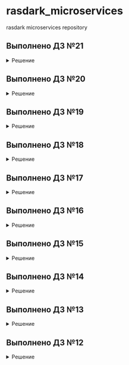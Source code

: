 # rasdark_microservices

rasdark microservices repository

## Выполнено ДЗ №21

<details>
  <summary>Решение</summary>

- [x] Основное ДЗ
- [x] Дополнительное ДЗ

## В процессе сделано


## Ход решения

**ВНИМАНИЕ**: работа велась с helm3 чартами. Приложение отлажено с ними. CI, использующие helm2 - переделан не был (исправлены ошибки и autodevops).


Развернули кубер-кластер и подкинули инфу о нем в локальный конфиг kubectl

```
cd ./kubernetes/terraform2
terraform apply
yc managed-kubernetes cluster get-credentials k8s-dev --external --force
```

Ингресс в облако

```
helm repo add ingress-nginx https://kubernetes.github.io/ingress-nginx
helm repo up
helm install ingress-nginx ingress-nginx/ingress-nginx
```

Подглядели за External-IP для ingress-nginx-controller c типом LoadBalancer, например тут
```
kubectl get services -n default -o wide ingress-nginx-controller
```

Редактим файл ./kubernetes/Charts/gitlab/gitlab-values.yaml:
- в hosts.domain вписываем EXTERNAL_IP.sslip.io
- в hosts.externalIP вписываем EXTERNAL_IP


Раскатка гитлаба

```
helm repo add gitlab https://charts.gitlab.io/
helm repo up
helm install gitlab gitlab/gitlab --wait --timeout 700s -f ../Charts/gitlab/gitlab-values.yaml

```

Мониторим пока все поды поднимутся (в среднем 10-15 минут)

```
watch -n1 kubectl get pods
```

Получаем рутовый пароль

```
kubectl get secret gitlab-gitlab-initial-root-password -ojsonpath='{.data.password}' | base64 --decode ; echo
```

Логинимся в https://gitlab.EXTERNAL_IP.sslip.io/ и... Ура =)

Добавляем по методичке репозитории в группу.

Настраиваем переменные: замена переменных из методички одной DOCKER_AUTH_CONFIG, где auth взять из локального ~/.docker/config.json

```
{
    "auths": {
        "https://index.docker.io": {
            "auth": "...."
        },
        "https://index.docker.io/v1/": {
            "auth": "..."
        },
        "https://index.docker.io/v2/": {
            "auth": "..."
        },
        "index.docker.io/v1/": {
            "auth": "..."
        },
        "index.docker.io/v2/": {
            "auth": "..."
        },
        "docker.io/repo/myimage": {
            "auth": "..."
        }

    }
}
```

Чтобы посмотреть и отладить работу review и deploy стейджей, требуется интегрировать текущий кубер-кластер в гитлаб.

Для нужно, например, в reddit-deploy создать .gitlab/agents/agent-reddit/config.yaml примерно с таким содержанием

```
gitops:
  manifest_projects:
  - id: 'rasdark/reddit-deploy'
    paths:
    - glob: 'manifests/**/*.{yaml,yml,json}'
ci_access:
  groups:
  - id: rasdark
```

Закоммитить и запушить в мастер.

Сходить в настройки проекта Infrastructure -> Kubernetes clusters, нажать там большую синюю кнопку Connect a cluster
Выбрать в выпадающем списке agent-reddit и жмякнуть Register.

Предложат установить gitlab-agent в кубер-кластер. Копипастим и выполняем примерно такой текст:

```
helm upgrade --install agent-reddit gitlab/gitlab-agent \
    --namespace gitlab-agent \
    --create-namespace \
    --set image.tag=v15.6.0 \
    --set config.token=6Y7RzKA_sw5kCFXmuotX4Wofsw_CFd-BCeQ3hDRFYq3GUBvNyA \
    --set config.kasAddress=wss://kas.158.160.46.157.sslip.io
```

Готово. Можно отлаживать CI


В итоге, полученные пайплайны разнесены в соответствующие директории src/.

Пайплайн для reddit-deploy в корне Charts

Дополнительно в gitlabci/ перенесены все пайпы под именем gitlab-ci-\*.yaml

Ход работы:

![рабочий раннер](./kubernetes/img/01-install-runner-ok.png)

![рабочий процесс](./kubernetes/img/02-work.png)

![коммит в мастер микросервиса](./kubernetes/img/03-review-pipe.png)

![ревью окружение](./kubernetes/img/04-review-env.png)

![ревью приложение](./kubernetes/img/05-review-app.png)

![выкатка на стейдж](./kubernetes/img/08-staging-env.png)

![стейдж приложение](./kubernetes/img/09-staging-app.png)


</details>

## Выполнено ДЗ №20

<details>
  <summary>Решение</summary>

- [x] Основное ДЗ
- [x] Дополнительное ДЗ

## В процессе сделано

- Осуществлены на практике разные способы доступа к приложению извне: NodePort, LoadBalancer, Ingress
- Познакомился на практике с Ingress Controller
- Познакомился на практике с SSL Терминацией в Ingress'ах
- Как в ingress можно "спрятать" секреты (TLS сертификаты, ключи) (задание с ★)
- Познакомился на практике с базовыми Network Policy
- Познакомился на практике с "постоянным хранилищем" для сервисов БД

## Как проверить

### Развернуть кластер и задеплоить приложение в Яндекс Облако

Внимание, часть параметров terraform унесена в переменные окружения.

Развернуть кубер-кластер
```bash
cd ./kubernetes/terraform2
terraform init
terraform apply

yc managed-kubernetes cluster get-credentials k8s-dev --external --force
```

Создать в Облаке ресурс диск, сохранить id, подставить в mongo-volume.yml

```bash
yc compute disk create  --name k8s-pvs  --zone ru-central1-a  --size 4  --description "disk for k8s"
yc compute disk list | grep k8s-pvs | awk '{print $2}'
sed -i 's/id-to-replace/fhm3ncj7icnc2a4amo6u/' ../reddit/mongo-volume.yml
```

Установить Ingress Controller
```bash
kubectl apply -f https://raw.githubusercontent.com/kubernetes/ingress-nginx/controller-v0.34.1/deploy/static/provider/cloud/deploy.yaml
```

Развернуть поды приложения

```bash
kubectl apply -f ../reddit/dev-namespace.yml
kubectl apply -n dev -f ../reddit/
```

Ждём поды

```bash
watch -n1 kubectl get pods -n dev
```

Ждём публикацию ingress =)

```bash
kubectl get ingress -n dev
```

Подключаемся по https://address

Скриншоты:

Работа приложения через ingress c ssl termination
![ok](./kubernetes/img/ssl-work.png)

Persistent Storage после создания
![ok](./kubernetes/img/pvs-02.png)

Persistent Storage после пересоздания
![ok](./kubernetes/img/pvs-03.png)


### Удалить ресурсы

```bash
terraform destroy
yc compute disk delete --name 'k8s-pvs'
```
</details>

## Выполнено ДЗ №19

<details>
  <summary>Решение</summary>

- [x] Основное ДЗ
- [x] Дополнительное ДЗ

## В процессе сделано

- Разворачивание и использование minikube локально на Gentoo (docker, podman, qemu, virtualbox)
- Деплой приложения reddit в локальный кубер
- Знакомство с сервисом dashboard + описание манифестов для разворачивания в кубер кластер
- Разворачивание Kubernetis Managed в Yandex.Cloud + описание с помощью terraform
- Деплой приложения в кубер-кластер в яндекс облаке


## Как проверить

### Развернуть кластер и задеплоить приложение в Яндекс Облако

Внимание, часть параметров terraform унесена в переменные окружения.

```bash
cd ./kubernetes/terraform2
terraform init
terraform apply

yc managed-kubernetes cluster get-credentials k8s-dev --external
kubectl apply -f ../reddit/dev-namespace.yml
kubectl config current-context
kubectl apply -n dev -f ../reddit/
```

Ожидаем пока поднимутся поды приложения:

```bash
watch -n1 kubectl get pods -n dev
```

Ищем адрес и порт приложения и подключаемся дабы проверить результат :)

```bash
kubectl get nodes -o wide
kubectl describe service ui -n dev | grep NodePort
```

![ok](./kubernetes/img/yc-k8s-cluster-work.png)


### Dashboard

Идём по адресу: https://kubernetes.io/docs/tasks/access-application-cluster/web-ui-dashboard/

Забираем файл по ссылке и добавляем в описание сервиса NodePort.

Далее разворачиваем, получаем токен, подключаемся и проверяем.

```bash
cd kubernetes/dashboard
kubectl apply -f dashboard.yml
kubectl get deployments -n kubernetes-dashboard
kubectl get services -n kubernetes-dashboard

kubectl apply -f admin-sa.yml
kubectl apply -f dashboard-admin.yml

export ADMIN_NAME="kube-admin"
kubectl -n kube-system describe secret $(kubectl -n kube-system get secret | grep ${ADMIN_NAME} | awk '{print $1}')

```

Сохраняем токен в буфер обмена

Запускаем прокси:

```bash
kubectl proxy
```

Переходим по ссылке: http://localhost:8001/api/v1/namespaces/kubernetes-dashboard/services/https:kubernetes-dashboard:/proxy/

![dash](./kubernetes/img/yc-k8s-dashboard.png)

</details>

## Выполнено ДЗ №18

<details>
  <summary>Решение</summary>

- [x] Основное ДЗ
- [x] Дополнительное ДЗ

## В процессе сделано

- Собран и исследован кубер-кластер "вручную"
- Запущены недоделанные подики приложения
- Дополнительное задание: разврачивание кубер-кластера terraform + ansible

## Как проверить

Развернуть кубер-кластер

```bash
cd kubernetes/terraform && terraform init && terraform apply
```

Подключиться к мастеру

```bash
ssh -i ~/.ssh/appuser ubuntu@178.154.205.54
```

Посмотреть список нод:

```bash
kubectl get nodes
```

</details>

## Выполнено ДЗ №17

<details>
  <summary>Решение</summary>

- [x] Основное ДЗ
- [x] Дополнительное ДЗ

## В процессе сделано

- Всё по методичке
- Все дополнительные задания

## Как проверить

Создаём инстанс

```bash
yc compute instance create   --name logging   --memory=6   --zone ru-central1-a   --network-interface subnet-name=default-ru-central1-a,nat-ip-version=ipv4   --create-boot-disk image-folder-id=standard-images,image-family=ubuntu-1804-lts,size=15   --ssh-key ~/.ssh/appuser.pub
```

Создаём докер-машин

```bash
docker-machine create   --driver generic   --generic-ip-address=130.193.49.159   --generic-ssh-user yc-user   --generic-ssh-key ~/.ssh/appuser   logging
```

Подключаемся

```bash
eval $(docker-machine env docker-host)
```

Выполняем всё по методичке. Доходим удивительного опыта траблшутинга с помощью системы логирования и зипкина.

Собираем образы контейнеров с багованным кодом, правим docker_build скрипт (тегируем bugged), поднимаем новые контейнеры с приложением.

Идём на основную страничку - ок. Идём в любой пост - видим что описанная проблема реальна. Проваливаемся в зипкин и..

![ci-1](./logging/images/logging-1.png)

Видим реальную задержку, видим в каком контейнере (post), видим эндпоинт (/post) и зипкин спан нэйм (db_find_single_post).

Открываем основной код post-py (post_app.py), ищем по зипкин спан нейм, всматриваемся в код и видим, что какой-то молодец установил задержку в 3 сек с помощью sleep.

Убираем строчку (или камментим), пересобираем образ контейнера post, поднимаем контейнер, пытаемся воспроизвести баг - а его больше нет =)
</details>

## Выполнено ДЗ №16

<details>
  <summary>Решение</summary>

- [x] Основное ДЗ
- [x] Дополнительное ДЗ

## В процессе сделано

- Всё по методичке
- Все дополнительные задания

## Как проверить

Создаём инстанс

```bash
yc compute instance create   --name docker-host   --memory=8   --zone ru-central1-a   --network-interface subnet-name=default-ru-central1-a,nat-ip-version=ipv4   --create-boot-disk image-folder-id=standard-images,image-family=ubuntu-1804-lts,size=50   --ssh-key ~/.ssh/appuser.pub
```

Создаём докер-машин

```bash
docker-machine create   --driver generic   --generic-ip-address=51.250.10.50   --generic-ssh-user yc-user   --generic-ssh-key ~/.ssh/appuser   docker-host
```

Подключаемся

```bash
eval $(docker-machine env docker-host)
```

Собираем образы, пушим в хаб, запускаем докеры

```bash
cd monitoring && make
```

</details>

## Выполнено ДЗ №15

<details>
  <summary>Решение</summary>

- [x] Основное ДЗ
- [x] Дополнительное ДЗ

## В процессе сделано

- Все по методичке

## Возникшие проблемы

В процессе работы возникла только одна проблема: не хватка памяти при запуске теста в раннере.
Решение: пересоздать инстанс в облаке с 8Гб ОЗУ.

## Как проверить

Создаем инстанс

```bash
yc compute instance create   --name gitlab-host   --memory=8   --zone ru-central1-a   --network-interface subnet-name=default-ru-central1-a,nat-ip-version=ipv4   --create-boot-disk image-folder-id=standard-images,image-family=ubuntu-1804-lts,size=50   --ssh-key ~/.ssh/appuser.pub
```

Правим инвентори

Разворачиваем GitLab

```bash
cd gitlab-ci/ansible && ansible-playbook gitlab_prepare.yml
```

Ждём пару-тройку минут. Идём по урлу <http://внешний_адрес_>инстанса - ГитЛаб работает.

Ищём рутовй пароль гитлаба, вариантов несколько, самый простой, в лоб:

```bash
ssh -i ~/.ssh/appuser yc-user@178.154.203.135 sudo grep -i "password:" /srv/gitlab/config/initial_root_password
```

Логинимся в гитлаб, отключаем регистрацию, ищем токен регистрации раннера.

Создаём контейнер с раннером и регистрируем в гитлабе.

```bash
ansible-playbook -e 'GITLAB_TOKEN="GR1348941BHDrqFq_t8zrTJ2P3jsq"' gitlab_runner.yml
```

![runner](./gitlab-ci/images/runner.png)

Сразу добавляем интеграцию со слак: зовём webhook integration, получаем вебхук урл, вгоняем в настройки в гитлаб интегрейшен, жмякаем кнопки на что тригерриться гитлабу, сохраняем.

Работу моего веб-хука посмотреть можно тут: [C03KQ35UW4A](https://devops-team-otus.slack.com/archives/)

![ci-1](./gitlab-ci/images/ci-1.png)
![ci-3](./gitlab-ci/images/ci-3.png)
![envs](./gitlab-ci/images/envs.png)

</details>

## Выполнено ДЗ №14

<details>
  <summary>Решение</summary>

- [x] Основное ДЗ
- [x] Дополнительное ДЗ: docker-compose.override

## В процессе сделано

- Разобрался с работой сетей в докере
- Работа с docker-compose
- docker-compose.override

### Docker Compose

Параметризация осуществляется путем создания из .env.example - .env с заполнением переменных.

Имя проекта формируется из имени корневой папки для docker-compose.yml (src). Переопределить можно
2мя способами:

```bash
docker-compose -p Имя-проекта up -d
```

Задание переменной COMPOSE_PROJECT_NAME в .env

### Docker-compose.override

Чтобы не тащить каталоги проекта на docker-host, сборку сделал на localhost.

</details>

## Выполнено ДЗ №13

<details>
  <summary>Решение</summary>

- [x] Основное ДЗ
- [x] Дополнительное ДЗ: переопределение сетевых алиасов и запуск контейнеров с передачей переменных окружения
- [x] Дополнительное ДЗ: оптимизация образов с использованием в качестве базового alpine

## В процессе сделано

- Подготовка docker-host.
  Так как в предыдущем ДЗ работали с packer (который в процессе работы создаёт сеть), сети все
  удалили. Поэтому сперва создадим их:

  ```shell
  yc vpc network create default --description "Default network"
  yc vpc subnet create default-ru-central1-a --zone ru-central1-a --network-name default --range 10.121.0.0/24
  ```

  Создадим инстанс в Ya.Cloud

  ```shell
  yc compute instance create \
    --name docker-host \
    --zone ru-central1-a \
    --network-interface subnet-name=default-ru-central1-a,nat-ip-version=ipv4 \
    --create-boot-disk image-folder-id=standard-images,image-family=ubuntu-1804-lts,size=15 \
    --ssh-key ~/.ssh/appuser.pub
  ```

  Затем я столкнулся с проблемой при добавлении хоста в docker-machine (отуствие **netstat** на хосте).
  Которая решается просто:

  ```shell
  ssh -i ~/.ssh/appuser yc-user@51.250.78.165 'sudo apt install net-tools'
  ```

  После этого с docker-machine всё хорошо =)

  ```shell
  docker-machine create \
    --driver generic \
    --generic-ip-address=51.250.78.165 \
    --generic-ssh-user yc-user \
    --generic-ssh-key ~/.ssh/appuser \
    docker-host
  ```

- Подготовка исходников микросервисов, подготовка и сборка докер-образов.

  На этом этапе столкнулся с проблемой:
  При попытке собрать образ сервиса post-py словил ошибку установки модуля MarkupSafe.
  Ошибка решилась просто добавлением шага обновление pip в докер-файле (древниве версии pip не умеют в Python-Requires метаданные)

- Создание сети, запуск контейнеров в указанной сети. Проверка работы приложения
- Задание с * (переопределение сетевых алиасов и запуск контейнеров с передачей переменных окружения)

```shell
docker run -d --network=reddit --network-alias=my_post_db --network-alias=my_comment_db mongo:latest

docker run -d --network=reddit --network-alias=my_post --env POST_DATABASE_HOST=my_post_db rasdark/post:1.0
docker run -d --network=reddit --network-alias=my_comment --env COMMENT_DATABASE_HOST=my_comment_db  rasdark/comment:1.0
docker run -d --network=reddit -p 9292:9292 --env POST_SERVICE_HOST=my_post --env COMMENT_SERVICE_HOST=my_comment rasdark/ui:1.0
```

- Оптимизация образа сервиса ui с использованием в качестве базового образа - ubuntu:16

  Результат:

  ```shell
  REPOSITORY        TAG            IMAGE ID       CREATED          SIZE
  rasdark/ui        2.0            35c85db41635   17 seconds ago   464MB
  rasdark/ui        1.0            b7c473ac91ba   17 minutes ago   771MB
  ```

- Задание с *: оптимизация образов с использованием в качестве базового alpine

  Результат UI:

  ```shell
  REPOSITORY        TAG            IMAGE ID       CREATED          SIZE
  rasdark/ui        3.0            3741e0adbefc   5 seconds ago    266MB
  rasdark/ui        2.0            35c85db41635   11 minutes ago   464MB
  rasdark/ui        1.0            b7c473ac91ba   28 minutes ago   771MB
  ```

  Результат COMMENT:

  ```shell
  REPOSITORY        TAG            IMAGE ID       CREATED          SIZE
  rasdark/comment   2.0            7fde219e1bfb   11 seconds ago   263MB
  rasdark/comment   1.0            21dae36d6770   35 minutes ago   769MB
  ```

  С сервисом POST-PY накладочка =) В методичке уже был оптимизированный образ на базе alpine

  Итого:

  ```shell
  CONTAINER ID   IMAGE                 COMMAND                  CREATED         STATUS         PORTS            NAMES
  1767fa65cb7f   rasdark/comment:2.0   "puma"                   3 seconds ago   Up 1 second                       lucid_lumiere
  b2f46f7beb32   rasdark/ui:3.0        "puma"                   5 minutes ago   Up 4 minutes   0.0.0.0:9292->9292/tcp, :::9292->9292/tcp   loving_ritchie
  72eeb0576601   rasdark/post:1.0      "python3 post_app.py"    5 minutes ago   Up 5 minutes                       agitated_jepsen
  9b50aa8faadb   mongo:latest          "docker-entrypoint.s…"   5 minutes ago   Up 5 minutes   27017/tcp           mystifying_fermi
  ```

- Создание тома, подключение тома к контейнеру с монгой, проверка работы приложения в целом (с остановкой контейнера с базой)

</details>

## Выполнено ДЗ №12

<details>
  <summary>Решение</summary>

- [x] Основное ДЗ
- [x] Дополнительное ДЗ: сказ о разнице между образом и контейнером
- [x] Дополнительное ДЗ: инфраструктура приложения с помощью packer, terraform, ansible

### В процессе сделано

- Установка, настройка, работа с docker, docker-machine
- Настройка docker-machine для работы с докером внутри виртуалки в Яндекс.Облако
- Сборка образа на хосте в Облаке
- Работа с Docker Hub (регистрация, пуш, пул в локальную среду для проверки)
- Разработана инфраструктура приложения с помощью packer, terraform, ansible

### Задания с *

Разница между образом и контейнером описана в файле docker-1.log

Инфраструктура подготовлена в **infra/**

Для проверки работы инфраструктуры необходимо:

- Создать базовый образ с установленным докером с помощью packer.

```shell
cd infra/packer
packer build -var-file=variables.json docker.json
```

- Указать необходимое число инстансов в terraform.tfvars (переменная instance_count)
- Подготовить инстансы с помощью terraform

```shell
cd ../terraform
terraform apply
```

- Задеплоить приложение с помощью ansible

```shell
cd ../ansible
ansible-playbook playbooks/docker_run.yml
```

</details>
